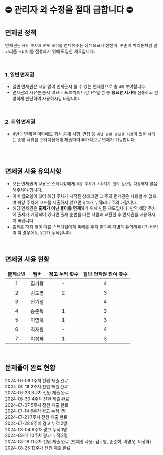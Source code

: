 # ⛔ 관리자 외 수정을 절대 금합니다 ⛔

## 면제권 정책

면제권은 `해당 주차의 문제 풀이`를 면제해주는 정책으로서 천천히, 꾸준히 마라톤처럼 알고리즘 스터디를 진행하기 위해 도입한 제도입니다.

<br>

### 1. 일반 면제권

- 일반 면제권은 사유 없이 언제든지 쓸 수 있는 면제권으로 총 `4회` 부여합니다.
- 면제권의 사유는 묻지 않으나 프로젝트 마감 1주일 전 등 **중요한 시기**에 신중하고 현명하게 판단하여 사용하시길 바랍니다.

<br>

### 2. 취업 면제권

- 4번의 면제권 이외에도 회사 공채 시험, 면접 등 `취업 관련 중요한 시험`이 있을 시에는 증빙 서류를 스터디장에게 제출하여 추가적으로 면제가 가능합니다.

<br>
<br>

## 면제권 사용 유의사항

- 모든 면제권의 사용은 스터디장에게 `해당 주차가 시작되기 전의 일요일 자정`까지 말씀해주셔야 합니다.
- 이미 월요일이 되어 해당 주차가 시작된 상태라면 그 주의 면제권은 사용할 수 없으며 해당 주차에 코드를 제출하지 않으면 `경고`가 누적되니 주의 바랍니다.
- 해당 면제권은 **출제가 아닌 풀이를 면제**하기 위해 만든 제도입니다. 만약 해당 주차에 출제가 예정되어 있다면 출제 순번을 다른 사람과 교환한 후 면제권을 사용하시기 바랍니다.
- 출제를 하지 않아 다른 스터디원에게 피해를 주지 않도록 각별히 유의해주시기 바라며 이 경우에도 `경고`가 누적됩니다.

<br>

## 면제권 사용 현황

| 출제순번 |  멤버  | 경고 누적 횟수 | 일반 면제권 잔여 횟수 |
|:----:| :----: |:--------:|:------------:|
|  1   | 김가람 |    -     |      4       |
|  2   | 김도영 |    2     |      3       |
|  3   | 전기철 |    -     |      4       |
|  4   | 송준혁 |    1     |      3       |
|  5   | 이명욱 |    1     |      3       |
|  6   | 최재원 |    -     |      4       |
|  7   | 이정하 |    1     |      3       |

<br>

## 문제풀이 완료 현황

2024-06-09 1주차 전원 제출 완료 <br>
2024-06-16 2주차 전원 제출 완료 <br>
2024-06-23 3주차 전원 제출 완료 <br>
2024-06-30 4주차 전원 제출 완료 <br>
2024-07-07 5주차 전원 제출 완료 <br>
2024-07-14 6주차 경고 누적 1명 <br>
2024-07-21 7주차 전원 제출 완료 <br>
2024-07-28 8주차 경고 누적 2명 <br>
2024-08-04 9주차 경고 누적 1명 <br>
2024-08-11 10주차 경고 누적 2명 <br>
2024-08-18 11주차 전원 제출 완료 (면제권 사용: 김도영, 송준혁, 이명욱, 이정하) <br>
2024-08-25 12주차 전원 제출 완료